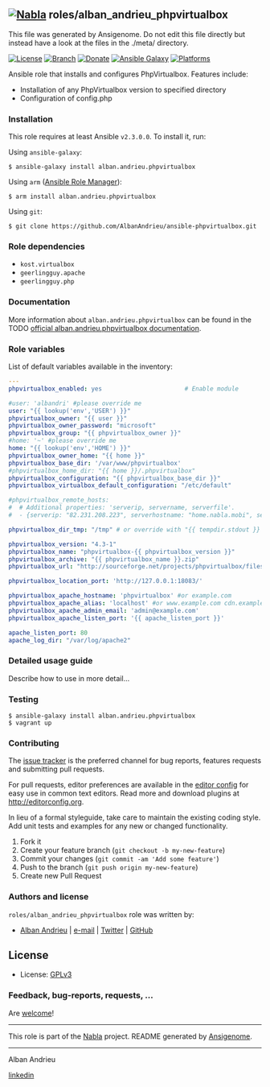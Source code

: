 ## [![Nabla](https://debops.org/images/debops-small.png)](https://github.com/AlbanAndrieu) roles/alban_andrieu_phpvirtualbox

This file was generated by Ansigenome. Do not edit this file directly but instead have a look at the files in the ./meta/ directory. 

[![License](http://img.shields.io/:license-apache-blue.svg?style=flat-square)](http://www.apache.org/licenses/LICENSE-2.0.html)
[![Branch](http://img.shields.io/github/tag/AlbanAndrieu/ansible-phpvirtualbox.svg?style=flat-square)](https://github.com/AlbanAndrieu/ansible-phpvirtualbox/tree/master)
[![Donate](https://img.shields.io/gratipay/AlbanAndrieu.svg?style=flat)](https://www.gratipay.com/~AlbanAndrieu)
[![Ansible Galaxy](https://img.shields.io/badge/galaxy-alban.andrieu.phpvirtualbox-660198.svg?style=flat)](https://galaxy.ansible.com/alban.andrieu/phpvirtualbox)
[![Platforms](http://img.shields.io/badge/platforms-debian%20/%20el%20/%20ubuntu-lightgrey.svg?style=flat)](#)


Ansible role that installs and configures PhpVirtualbox.
Features include:
  - Installation of any PhpVirtualbox version to specified directory
  - Configuration of config.php

### Installation

This role requires at least Ansible `v2.3.0.0`. To install it, run:

Using `ansible-galaxy`:
```shell
$ ansible-galaxy install alban.andrieu.phpvirtualbox
```

Using `arm` ([Ansible Role Manager](https://github.com/mirskytech/ansible-role-manager/)):
```shell
$ arm install alban.andrieu.phpvirtualbox
```

Using `git`:
```shell
$ git clone https://github.com/AlbanAndrieu/ansible-phpvirtualbox.git
```

### Role dependencies

- `kost.virtualbox`
- `geerlingguy.apache`
- `geerlingguy.php`
### Documentation

More information about `alban.andrieu.phpvirtualbox` can be found in the
TODO [official alban.andrieu.phpvirtualbox documentation](https://docs.debops.org/en/latest/ansible/roles/ansible-phpvirtualbox/docs/).


### Role variables

List of default variables available in the inventory:

```YAML
---
phpvirtualbox_enabled: yes                       # Enable module

#user: 'albandri' #please override me
user: "{{ lookup('env','USER') }}"
phpvirtualbox_owner: "{{ user }}"
phpvirtualbox_owner_password: "microsoft"
phpvirtualbox_group: "{{ phpvirtualbox_owner }}"
#home: '~' #please override me
home: "{{ lookup('env','HOME') }}"
phpvirtualbox_owner_home: "{{ home }}"
phpvirtualbox_base_dir: '/var/www/phpvirtualbox'
#phpvirtualbox_home_dir: "{{ home }}/.phpvirtualbox"
phpvirtualbox_configuration: "{{ phpvirtualbox_base_dir }}"
phpvirtualbox_virtualbox_default_configuration: "/etc/default"

#phpvirtualbox_remote_hosts:
#  # Additional properties: 'serverip, servername, serverfile'.
#  - {serverip: "82.231.208.223", serverhostname: "home.nabla.mobi", servername: "albandri", serverjstatdport: "2020", serverposition: "4"}

phpvirtualbox_dir_tmp: "/tmp" # or override with "{{ tempdir.stdout }} in order to have be sure to download the file"

phpvirtualbox_version: "4.3-1"
phpvirtualbox_name: "phpvirtualbox-{{ phpvirtualbox_version }}"
phpvirtualbox_archive: "{{ phpvirtualbox_name }}.zip"
phpvirtualbox_url: "http://sourceforge.net/projects/phpvirtualbox/files/{{ phpvirtualbox_archive }}"

phpvirtualbox_location_port: 'http://127.0.0.1:18083/'

phpvirtualbox_apache_hostname: 'phpvirtualbox' #or example.com
phpvirtualbox_apache_alias: 'localhost' #or www.example.com cdn.example.com
phpvirtualbox_apache_admin_email: 'admin@example.com'
phpvirtualbox_apache_listen_port: '{{ apache_listen_port }}'

apache_listen_port: 80
apache_log_dir: "/var/log/apache2"
```


### Detailed usage guide

Describe how to use in more detail...

### Testing
```shell
$ ansible-galaxy install alban.andrieu.phpvirtualbox
$ vagrant up
```

### Contributing

The [issue tracker](https://github.com/AlbanAndrieu/ansible-phpvirtualbox/issues) is the preferred channel for bug reports, features requests and submitting pull requests.

For pull requests, editor preferences are available in the [editor config](.editorconfig) for easy use in common text editors. Read more and download plugins at <http://editorconfig.org>.

In lieu of a formal styleguide, take care to maintain the existing coding style. Add unit tests and examples for any new or changed functionality.

1. Fork it
2. Create your feature branch (`git checkout -b my-new-feature`)
3. Commit your changes (`git commit -am 'Add some feature'`)
4. Push to the branch (`git push origin my-new-feature`)
5. Create new Pull Request

### Authors and license

`roles/alban_andrieu_phpvirtualbox` role was written by:

- [Alban Andrieu](fr.linkedin.com/in/nabla/) | [e-mail](mailto:alban.andrieu@free.fr) | [Twitter](https://twitter.com/AlbanAndrieu) | [GitHub](https://github.com/AlbanAndrieu)

License
-------

- License: [GPLv3](https://tldrlegal.com/license/gnu-general-public-license-v3-%28gpl-3%29)

### Feedback, bug-reports, requests, ...

Are [welcome](https://github.com/AlbanAndrieu/ansible-phpvirtualbox/issues)!

***

This role is part of the [Nabla](https://github.com/AlbanAndrieu) project.
README generated by [Ansigenome](https://github.com/nickjj/ansigenome/).

***

Alban Andrieu

[linkedin](fr.linkedin.com/in/nabla/)
